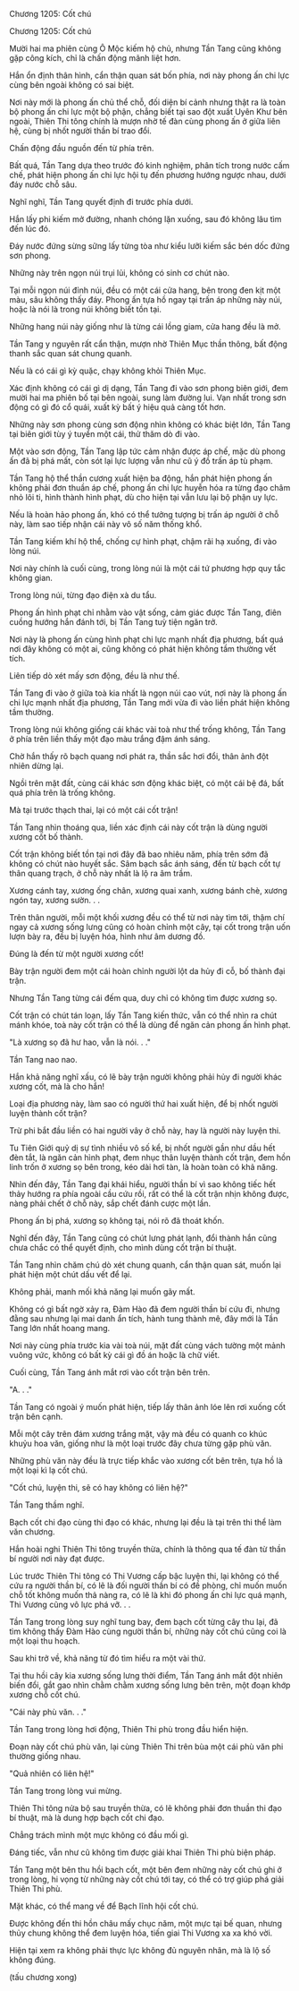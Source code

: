 




Chương 1205: Cốt chú


Chương 1205: Cốt chú

Mười hai ma phiên cùng Ô Mộc kiếm hộ chủ, nhưng Tần Tang cũng không gặp công kích, chỉ là chấn động mãnh liệt hơn.

Hắn ổn định thân hình, cẩn thận quan sát bốn phía, nơi này phong ấn chi lực cùng bên ngoài không có sai biệt.

Nơi này mới là phong ấn chủ thể chỗ, đối diện bí cảnh nhưng thật ra là toàn bộ phong ấn chi lực một bộ phận, chẳng biết tại sao đột xuất Uyên Khư bên ngoài, Thiên Thi tông chính là mượn nhờ tế đàn cùng phong ấn ở giữa liên hệ, cùng bị nhốt người thần bí trao đổi.

Chấn động đầu nguồn đến từ phía trên.

Bất quá, Tần Tang dựa theo trước đó kinh nghiệm, phân tích trong nước cấm chế, phát hiện phong ấn chi lực hội tụ đến phương hướng ngược nhau, dưới đáy nước chỗ sâu.

Nghĩ nghĩ, Tần Tang quyết định đi trước phía dưới.

Hắn lấy phi kiếm mở đường, nhanh chóng lặn xuống, sau đó không lâu tìm đến lúc đó.

Đáy nước đứng sừng sững lấy từng tòa như kiểu lưỡi kiếm sắc bén dốc đứng sơn phong.

Những này trên ngọn núi trụi lủi, không có sinh cơ chút nào.

Tại mỗi ngọn núi đỉnh núi, đều có một cái cửa hang, bên trong đen kịt một màu, sâu không thấy đáy. Phong ấn tựa hồ ngay tại trấn áp những này núi, hoặc là nói là trong núi không biết tồn tại.

Những hang núi này giống như là từng cái lồng giam, cửa hang đều là mở.

Tần Tang y nguyên rất cẩn thận, mượn nhờ Thiên Mục thần thông, bất động thanh sắc quan sát chung quanh.

Nếu là có cái gì kỳ quặc, chạy không khỏi Thiên Mục.

Xác định không có cái gì dị dạng, Tần Tang đi vào sơn phong biên giới, đem mười hai ma phiên bố tại bên ngoài, sung làm đường lui. Vạn nhất trong sơn động có gì đó cổ quái, xuất kỳ bất ý hiệu quả càng tốt hơn.

Những này sơn phong cùng sơn động nhìn không có khác biệt lớn, Tần Tang tại biên giới tùy ý tuyển một cái, thử thăm dò đi vào.

Một vào sơn động, Tần Tang lập tức cảm nhận được áp chế, mặc dù phong ấn đã bị phá mất, còn sót lại lực lượng vẫn như cũ ý đồ trấn áp tù phạm.

Tần Tang hộ thể thần cương xuất hiện ba động, hắn phát hiện phong ấn không phải đơn thuần áp chế, phong ấn chi lực huyễn hóa ra từng đạo châm nhỏ lôi ti, hình thành hình phạt, dù cho hiện tại vẫn lưu lại bộ phận uy lực.

Nếu là hoàn hảo phong ấn, khó có thể tưởng tượng bị trấn áp người ở chỗ này, làm sao tiếp nhận cái này vô số năm thống khổ.

Tần Tang kiếm khí hộ thể, chống cự hình phạt, chậm rãi hạ xuống, đi vào lòng núi.

Nơi này chính là cuối cùng, trong lòng núi là một cái tứ phương hợp quy tắc không gian.

Trong lòng núi, từng đạo điện xà du tẩu.

Phong ấn hình phạt chỉ nhằm vào vật sống, cảm giác được Tần Tang, điên cuồng hướng hắn đánh tới, bị Tần Tang tuỳ tiện ngăn trở.

Nơi này là phong ấn cùng hình phạt chi lực mạnh nhất địa phương, bất quá nơi đây không có một ai, cũng không có phát hiện không tầm thường vết tích.

Liên tiếp dò xét mấy sơn động, đều là như thế.

Tần Tang đi vào ở giữa toà kia nhất là ngọn núi cao vút, nơi này là phong ấn chi lực mạnh nhất địa phương, Tần Tang mới vừa đi vào liền phát hiện không tầm thường.

Trong lòng núi không giống cái khác vài toà như thế trống không, Tần Tang ở phía trên liền thấy một đạo màu trắng đậm ánh sáng.

Chờ hắn thấy rõ bạch quang nơi phát ra, thần sắc hơi đổi, thân ảnh đột nhiên dừng lại.

Ngồi trên mặt đất, cùng cái khác sơn động khác biệt, có một cái bệ đá, bất quá phía trên là trống không.

Mà tại trước thạch thai, lại có một cái cốt trận!

Tần Tang nhìn thoáng qua, liền xác định cái này cốt trận là dùng người xương cốt bố thành.

Cốt trận không biết tồn tại nơi đây đã bao nhiêu năm, phía trên sớm đã không có chút nào huyết sắc. Sâm bạch sắc ánh sáng, đến từ bạch cốt tự thân quang trạch, ở chỗ này nhất là lộ ra âm trầm.

Xương cánh tay, xương ống chân, xương quai xanh, xương bánh chè, xương ngón tay, xương sườn. . .

Trên thân người, mỗi một khối xương đều có thể từ nơi này tìm tới, thậm chí ngay cả xương sống lưng cũng có hoàn chỉnh một cây, tại cốt trong trận uốn lượn bày ra, đều bị luyện hóa, hình như âm dương đồ.

Đúng là đến từ một người xương cốt!

Bày trận người đem một cái hoàn chỉnh người lột da hủy đi cỗ, bố thành đại trận.

Nhưng Tần Tang từng cái đếm qua, duy chỉ có không tìm được xương sọ.

Cốt trận có chút tán loạn, lấy Tần Tang kiến thức, vẫn có thể nhìn ra chút mánh khóe, toà này cốt trận có thể là dùng để ngăn cản phong ấn hình phạt.

"Là xương sọ đã hư hao, vẫn là nói. . ."

Tần Tang nao nao.

Hắn khả năng nghĩ xấu, có lẽ bày trận người không phải hủy đi người khác xương cốt, mà là cho hắn!

Loại địa phương này, làm sao có người thứ hai xuất hiện, để bị nhốt người luyện thành cốt trận?

Trừ phi bắt đầu liền có hai người vây ở chỗ này, hay là người này luyện thi.

Tu Tiên Giới quỷ dị sự tình nhiều vô số kể, bị nhốt người gần như dầu hết đèn tắt, là ngăn cản hình phạt, đem nhục thân luyện thành cốt trận, đem hồn linh trốn ở xương sọ bên trong, kéo dài hơi tàn, là hoàn toàn có khả năng.

Nhìn đến đây, Tần Tang đại khái hiểu, người thần bí vì sao không tiếc hết thảy hướng ra phía ngoài cầu cứu rồi, rất có thể là cốt trận nhịn không được, nàng phải chết ở chỗ này, sắp chết đánh cược một lần.

Phong ấn bị phá, xương sọ không tại, nói rõ đã thoát khốn.

Nghĩ đến đây, Tần Tang cũng có chút lưng phát lạnh, đổi thành hắn cũng chưa chắc có thể quyết định, cho mình dùng cốt trận bí thuật.

Tần Tang nhìn chăm chú dò xét chung quanh, cẩn thận quan sát, muốn lại phát hiện một chút dấu vết để lại.

Không phải, manh mối khả năng lại muốn gãy mất.

Không có gì bất ngờ xảy ra, Đàm Hào đã đem người thần bí cứu đi, nhưng đằng sau nhưng lại mai danh ẩn tích, hành tung thành mê, đây mới là Tần Tang lớn nhất hoang mang.

Nơi này cùng phía trước kia vài toà núi, mặt đất cùng vách tường một mảnh vuông vức, không có bất kỳ cái gì đồ án hoặc là chữ viết.

Cuối cùng, Tần Tang ánh mắt rơi vào cốt trận bên trên.

"A. . ."

Tần Tang có ngoài ý muốn phát hiện, tiếp lấy thân ảnh lóe lên rơi xuống cốt trận bên cạnh.

Mỗi một cây trên đám xương trắng mặt, vậy mà đều có quanh co khúc khuỷu hoa văn, giống như là một loại trước đây chưa từng gặp phù văn.

Những phù văn này đều là trực tiếp khắc vào xương cốt bên trên, tựa hồ là một loại kì lạ cốt chú.

"Cốt chú, luyện thi, sẽ có hay không có liên hệ?"

Tần Tang thầm nghĩ.

Bạch cốt chi đạo cùng thi đạo có khác, nhưng lại đều là tại trên thi thể làm văn chương.

Hắn hoài nghi Thiên Thi tông truyền thừa, chính là thông qua tế đàn từ thần bí người nơi này đạt được.

Lúc trước Thiên Thi tông có Thi Vương cấp bậc luyện thi, lại không có thể cứu ra người thần bí, có lẽ là đối người thần bí có đề phòng, chỉ muốn muốn chỗ tốt không muốn thả nàng ra, có lẽ là khi đó phong ấn chi lực quá mạnh, Thi Vương cũng vô lực phá vỡ. . .

Tần Tang trong lòng suy nghĩ tung bay, đem bạch cốt từng cây thu lại, đã tìm không thấy Đàm Hào cùng người thần bí, những này cốt chú cũng coi là một loại thu hoạch.

Sau khi trở về, khả năng từ đó tìm hiểu ra một vài thứ.

Tại thu hồi cây kia xương sống lưng thời điểm, Tần Tang ánh mắt đột nhiên biến đổi, gắt gao nhìn chằm chằm xương sống lưng bên trên, một đoạn khớp xương chỗ cốt chú.

"Cái này phù văn. . ."

Tần Tang trong lòng hơi động, Thiên Thi phù trong đầu hiển hiện.

Đoạn này cốt chú phù văn, lại cùng Thiên Thi trên bùa một cái phù văn phi thường giống nhau.

"Quả nhiên có liên hệ!"

Tần Tang trong lòng vui mừng.

Thiên Thi tông nửa bộ sau truyền thừa, có lẽ không phải đơn thuần thi đạo bí thuật, mà là dung hợp bạch cốt chi đạo.

Chẳng trách mình một mực không có đầu mối gì.

Đáng tiếc, vẫn như cũ không tìm được giải khai Thiên Thi phù biện pháp.

Tần Tang một bên thu hồi bạch cốt, một bên đem những này cốt chú ghi ở trong lòng, hi vọng từ những này cốt chú tới tay, có thể có trợ giúp phá giải Thiên Thi phù.

Mặt khác, có thể mang về để Bạch lĩnh hội cốt chú.

Được không đến thi hồn châu mấy chục năm, một mực tại bế quan, nhưng thủy chung không thể đem luyện hóa, tiến giai Thi Vương xa xa khó vời.

Hiện tại xem ra không phải thực lực không đủ nguyên nhân, mà là lộ số không đúng.

(tấu chương xong)





